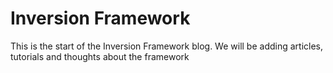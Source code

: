 # Inversion Framework
This is the start of the Inversion Framework blog. We will be adding articles, tutorials and thoughts about the framework

<!--stackedit_data:
eyJoaXN0b3J5IjpbLTIyNzIxNDUxNSwtMjEzNTM1NTcxN119
-->